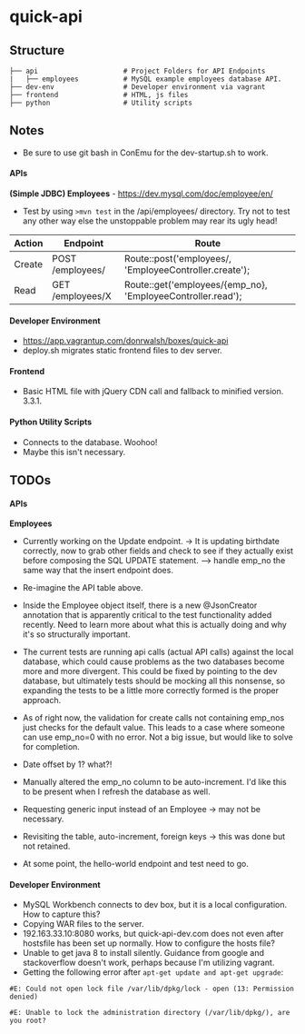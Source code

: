 # quick-api

## Structure

    ├── api                     # Project Folders for API Endpoints
    |   ├── employees           # MySQL example employees database API.
    ├── dev-env                 # Developer environment via vagrant
    ├── frontend                # HTML, js files
    ├── python                  # Utility scripts
	
## Notes

* Be sure to use git bash in ConEmu for the dev-startup.sh to work.

#### APIs

**(Simple JDBC) Employees** - https://dev.mysql.com/doc/employee/en/
* Test by using `>mvn test` in the /api/employees/ directory. Try not to test any other way else the unstoppable problem may rear its ugly head!

| Action | Endpoint         | Route                                                        |
|--------|------------------|--------------------------------------------------------------|
| Create | POST /employees/ | Route::post('employees/, 'EmployeeController.create');       |
| Read   | GET /employees/X | Route::get('employees/{emp_no}, 'EmployeeController.read');  |


#### Developer Environment

* https://app.vagrantup.com/donrwalsh/boxes/quick-api
* deploy.sh migrates static frontend files to dev server.


#### Frontend

* Basic HTML file with jQuery CDN call and fallback to minified version. 3.3.1.

#### Python Utility Scripts

* Connects to the database. Woohoo!
* Maybe this isn't necessary.

## TODOs

#### APIs

**Employees**

* Currently working on the Update endpoint. -> It is updating birthdate correctly, now to grab other fields and check to see if they actually exist before composing the SQL UPDATE statement.
 --> handle emp_no the same way that the insert endpoint does.

* Re-imagine the API table above.
* Inside the Employee object itself, there is a new @JsonCreator annotation that is apparently critical to the test functionality added recently. Need to learn more about what this is actually doing and why it's so structurally important.
* The current tests are running api calls (actual API calls) against the local database, which could cause problems as the two databases become more and more divergent. This could be fixed by pointing to the dev database, but ultimately tests should be mocking all this nonsense, so expanding the tests to be a little more correctly formed is the proper approach.
* As of right now, the validation for create calls not containing emp_nos just checks for the default value. This leads to a case where someone can use emp_no=0 with no error. Not a big issue, but would like to solve for completion.
* Date offset by 1? what?!
* Manually altered the emp_no column to be auto-increment. I'd like this to be present when I refresh the database as well.
* Requesting generic input instead of an Employee -> may not be necessary.
* Revisiting the table, auto-increment, foreign keys -> this was done but not retained.
* At some point, the hello-world endpoint and test need to go.

#### Developer Environment

* MySQL Workbench connects to dev box, but it is a local configuration. How to capture this?
* Copying WAR files to the server.
* 192.163.33.10:8080 works, but quick-api-dev.com does not even after hostsfile has been set up normally. How to configure the hosts file?
* Unable to get java 8 to install silently. Guidance from google and stackoverflow doesn't work, perhaps because I'm utilizing vagrant.
* Getting the following error after `apt-get update and apt-get upgrade`:

`#E: Could not open lock file /var/lib/dpkg/lock - open (13: Permission denied)`

`#E: Unable to lock the administration directory (/var/lib/dpkg/), are you root?`
	